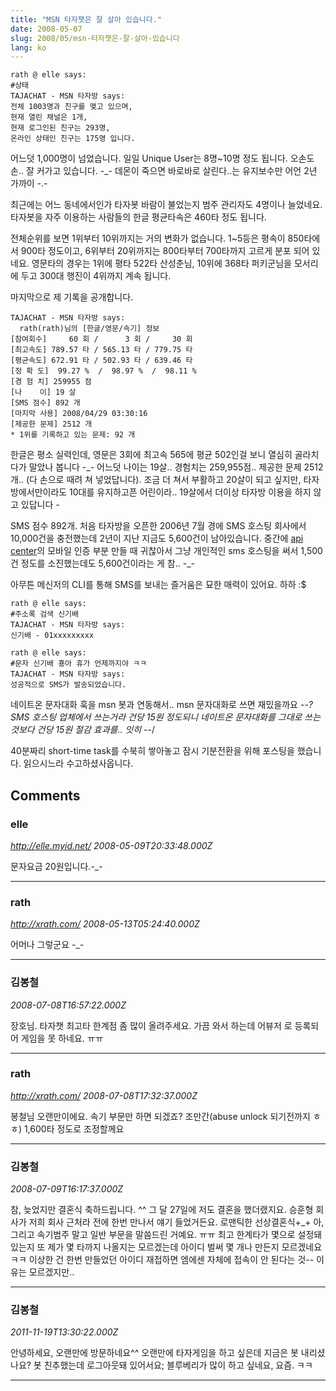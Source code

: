 ```yaml
---
title: "MSN 타자챗은 잘 살아 있습니다."
date: 2008-05-07
slug: 2008/05/msn-타자챗은-잘-살아-있습니다
lang: ko
---
```




```
rath @ elle says:
#상태
TAJACHAT - MSN 타자방 says:
전체 1003명과 친구를 맺고 있으며, 
현재 열린 채널은 1개,
현재 로그인된 친구는 293명,
온라인 상태인 친구는 175명 입니다.
```

 

어느덧 1,000명이 넘었습니다. 일일 Unique User는 8명~10명 정도 됩니다. 오손도손.. 잘 커가고 있습니다. -_-
데몬이 죽으면 바로바로 살린다..는 유지보수만 어언 2년 가까이 -.- 

최근에는 어느 동네에서인가 타자봇 바람이 불었는지 범주 관리자도 4명이나 늘었네요.
타자봇을 자주 이용하는 사람들의 한글 평균타속은 460타 정도 됩니다.

전체순위를 보면 1위부터 10위까지는 거의 변화가 없습니다. 1~5등은 평속이 850타에서 900타 정도이고, 6위부터 20위까지는 800타부터 700타까지 고르게 분포 되어 있네요.
영문타의 경우는 1위에 평타 522타 산성춘님, 10위에 368타 퍼키군님을 모서리에 두고 300대 행진이 4위까지 계속 됩니다.

마지막으로 제 기록을 공개합니다.



```
TAJACHAT - MSN 타자방 says:
  rath(rath)님의 [한글/영문/속기] 정보
[참여회수]     60 회 /      3 회 /     30 회
[최고속도] 789.57 타 / 565.13 타 / 779.75 타
[평균속도] 672.91 타 / 502.93 타 / 639.46 타
[정 확 도]  99.27 %  /  98.97 %  /  98.11 %
[경 험 치] 259955 점
[나    이] 19 살
[SMS 점수] 892 개
[마지막 사용] 2008/04/29 03:30:16
[제공한 문제] 2512 개
* 1위를 기록하고 있는 문제: 92 개
```



한글은 평소 실력인데, 영문은 3회에 최고속 565에 평균 502인걸 보니 열심히 골라치다가 말았나 봅니다 -_-
어느덧 나이는 19살.. 경험치는 259,955점.. 제공한 문제 2512개.. (다 손으로 때려 쳐 넣었답니다).
조금 더 쳐서 부활하고 20살이 되고 싶지만, 타자방에서만이라도 10대를 유지하고픈 어린이라.. 19살에서 더이상 타자방 이용을 하지 않고 있답니다 _-_

SMS 점수 892개. 처음 타자방을 오픈한 2006년 7월 경에 SMS 호스팅 회사에서 10,000건을 충전했는데 2년이 지난 지금도 5,600건이 남아있습니다. 중간에 [api center](https://api.openmaru.com/)의 모바일 인증 부분 만들 때 귀찮아서 그냥 개인적인 sms 호스팅을 써서 1,500건 정도를 소진했는데도 5,600건이라는 게 참.. -_- 

아무튼 메신저의 CLI를 통해 SMS를 보내는 즐거움은 묘한 매력이 있어요. 하하 :$



```
rath @ elle says:
#주소록 검색 신기배
TAJACHAT - MSN 타자방 says:
신기배 - 01xxxxxxxxx

rath @ elle says:
#문자 신기배 횽아 휴가 언제까지야 ㅋㅋ
TAJACHAT - MSN 타자방 says:
성공적으로 SMS가 발송되었습니다.
```



네이트온 문자대화 훅을 msn 봇과 연동해서.. msn 문자대화로 쓰면 재밌을까요 -_-?
SMS 호스팅 업체에서 쓰는거라 건당 15원 정도되니 네이트온 문자대화를 그대로 쓰는 것보다 건당 15원 절감 효과를.. 잇히 -_-/

40분짜리 short-time task를 수북히 쌓아놓고 잠시 기분전환을 위해 포스팅을 했습니다.
읽으시느라 수고하셨사옵니다.

## Comments

### elle
*http://elle.myid.net/*
*2008-05-09T20:33:48.000Z*

문자요금 20원입니다.-_-

---

### rath
*http://xrath.com/*
*2008-05-13T05:24:40.000Z*

어머나 그렇군요 -_-

---

### 김봉철
*2008-07-08T16:57:22.000Z*

장호님. 타자챗 최고타 한계점 좀 많이 올려주세요. 가끔 와서 하는데 어뷰저 로 등록되어 게임을 못 하네요. ㅠㅠ

---

### rath
*http://xrath.com/*
*2008-07-08T17:32:37.000Z*

봉철님 오랜만이에요. 속기 부문만 하면 되겠죠? 조만간(abuse unlock 되기전까지 ㅎㅎ) 1,600타 정도로 조정할께요

---

### 김봉철
*2008-07-09T16:17:37.000Z*

참, 늦었지만 결혼식 축하드립니다. ^^ 그 달 27일에 저도 결혼을 했더랬지요. 승훈형 회사가 저희 회사 근처라 전에 한번 만나서 얘기 들었거든요. 로맨틱한 선상결혼식+_+ 
아, 그리고 속기범주 말고 일반 부문을 말씀드린 거예요. ㅠㅠ
최고 한계타가 몇으로 설정돼 있는지 또 제가 몇 타까지 나올지는 모르겠는데
아이디 벌써 몇 개나 만든지 모르겠네요 ㅋㅋ
이상한 건 한번 만들었던 아이디 재접하면 엠에센 자체에 접속이 안 된다는 것--
이유는 모르겠지만..

---

### 김봉철
*2011-11-19T13:30:22.000Z*

안녕하세요, 오랜만에 방문하네요^^
오랜만에 타자게임을 하고 싶은데
지금은 봇 내리셨나요? 
봇 친추했는데 로그아웃돼 있어서요;
블루베리가 많이 하고 싶네요, 요즘.  ㅋㅋ

---

